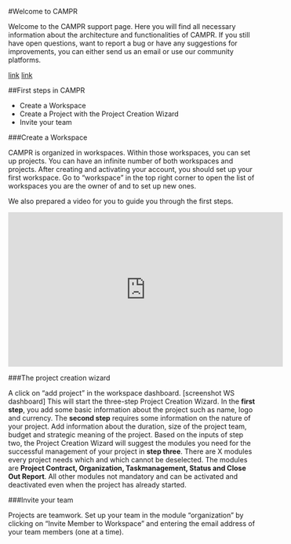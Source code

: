 #Welcome to CAMPR 

Welcome to the CAMPR support page. Here you will find all necessary information about the architecture and functionalities of CAMPR. If you still have open questions, want to report a bug or have any suggestions for improvements, you can either send us an email or use our community platforms.

[link](https://github.com/CamprGmbH)
[link](https://campr.discourse.group/)

##First steps in CAMPR
- Create a Workspace
- Create a Project with the Project Creation Wizard
- Invite your team

###Create a Workspace

CAMPR is organized in workspaces. Within those workspaces, you can set up projects. You can have an infinite number of both workspaces and projects.
After creating and activating your account, you should set up your first workspace. Go to “workspace” in the top right corner to open the list of workspaces you are the owner of and to set up new ones. 

We also prepared a video for you to guide you through the first steps.
<iframe width="560" height="315" src="https://www.youtube.com/embed/KJ0zsRWBuwA" frameborder="0" allow="accelerometer; autoplay; clipboard-write; encrypted-media; gyroscope; picture-in-picture" allowfullscreen></iframe>

###The project creation wizard

A click on “add project” in the workspace dashboard. [screenshot WS dashboard] This will start the three-step Project Creation Wizard. 
In the **first step**, you add some basic information about the project such as name, logo and currency.
The **second step** requires some information on the nature of your project. Add information about the duration, size of the project team, budget and strategic meaning of the project. Based on the inputs of step two, the Project Creation Wizard will suggest the modules you need for the successful management of your project in **step three**.
There are X modules every project needs which and which cannot be deselected. The modules are **Project Contract, Organization, Taskmanagement, Status and Close Out Report**. All other modules not mandatory and can be activated and deactivated even when the project has already started.

###Invite your team

Projects are teamwork. Set up your team in the module “organization” by clicking on “Invite Member to Workspace” and entering the email address of your team members (one at a time). 
